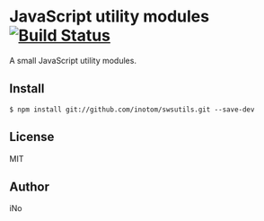 # JavaScript utility modules [![Build Status](https://travis-ci.org/inotom/swsutils.svg?branch=master)](https://travis-ci.org/inotom/swsutils)

A small JavaScript utility modules.

## Install

```
$ npm install git://github.com/inotom/swsutils.git --save-dev
```

## License

MIT

## Author

iNo
